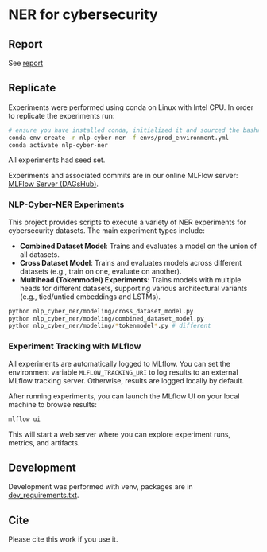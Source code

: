 # NER for cybersecurity

## Report

See [report](reports/report.pdf)

## Replicate

Experiments were performed using conda on Linux with Intel CPU. In order to replicate the experiments run:

```bash
# ensure you have installed conda, initialized it and sourced the bashrc.
conda env create -n nlp-cyber-ner -f envs/prod_environment.yml
conda activate nlp-cyber-ner
```

All experiments had seed set.

Experiments and associated commits are in our online MLFlow server: [MLFlow Server (DAGsHub)](https://dagshub.com/PLtier/NLP-Cyber-NER/experiments).

### NLP-Cyber-NER Experiments

This project provides scripts to execute a variety of NER experiments for cybersecurity datasets. The main experiment types include:

- **Combined Dataset Model**: Trains and evaluates a model on the union of all datasets.
- **Cross Dataset Model**: Trains and evaluates models across different datasets (e.g., train on one, evaluate on another).
- **Multihead (Tokenmodel) Experiments**: Trains models with multiple heads for different datasets, supporting various architectural variants (e.g., tied/untied embeddings and LSTMs).

```bash
python nlp_cyber_ner/modeling/cross_dataset_model.py
python nlp_cyber_ner/modeling/combined_dataset_model.py
python nlp_cyber_ner/modeling/*tokenmodel*.py # different
```

### Experiment Tracking with MLflow

All experiments are automatically logged to MLflow. You can set the environment variable `MLFLOW_TRACKING_URI` to log results to an external MLflow tracking server. Otherwise, results are logged locally by default.

After running experiments, you can launch the MLflow UI on your local machine to browse results:

```bash
mlflow ui
```

This will start a web server where you can explore experiment runs, metrics, and artifacts.

## Development

Development was performed with venv, packages are in [dev_requirements.txt](envs/dev_requirements.txt).

## Cite

Please cite this work if you use it.

